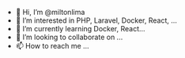 - 👋 Hi, I’m @miltonlima
- 👀 I’m interested in PHP, Laravel, Docker, React, ...
- 🌱 I’m currently learning Docker, React...
- 💞️ I’m looking to collaborate on ...
- 📫 How to reach me ...

<!---
miltonlima/miltonlima is a ✨ special ✨ repository because its `README.md` (this file) appears on your GitHub profile.
You can click the Preview link to take a look at your changes.
--->
